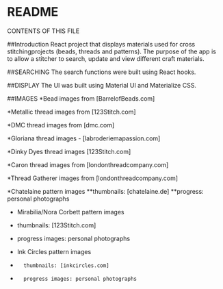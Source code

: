 # README

CONTENTS OF THIS FILE

##Introduction
React project that displays materials used for cross stitchingprojects (beads, threads and patterns).
The purpose of the app is to allow a stitcher to search, update and view different craft materials.

##SEARCHING
The search functions were built using React hooks.

##DISPLAY
The UI was built using Material UI and Materialize CSS.

##IMAGES
\*Bead images from [BarrelofBeads.com]

\*Metallic thread images from [123Stitch.com]

\*DMC thread images from [dmc.com]

\*Gloriana thread images - [labroderiemapassion.com]

\*Dinky Dyes thread images [123Stitch.com]

\*Caron thread images from [londonthreadcompany.com]

\*Thread Gatherer images from [londonthreadcompany.com]

\*Chatelaine pattern images
**thumbnails: [chatelaine.de]
**progress: personal photographs

- Mirabilia/Nora Corbett pattern images
- thumbnails: [123Stitch.com]
- progress images: personal photographs

- Ink Circles pattern images
-       thumbnails: [inkcircles.com]
-       progress images: personal photographs
